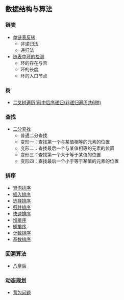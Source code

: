 ## 数据结构与算法
### 链表
- [单链表反转](https://github.com/lidonggg/Learning-notes/blob/master/algorithm/src/main/java/com/lidong/algorithm/linkedlist/LinkedListReserve.java)
  - 非递归法
  - 递归法
- [链表中环的检测](https://github.com/lidonggg/Learning-notes/blob/master/algorithm/src/main/java/com/lidong/algorithm/linkedlist/LinkedListCircle.java)
  - 环的存在与否
  - 环的长度
  - 环的入口节点
### 树
- [二叉树遍历(前中后序递归/非递归遍历共6种)](https://github.com/lidonggg/Learning-notes/blob/master/algorithm/src/main/java/com/lidong/algorithm/tree/binarytree/TreeTraverse.java)
### 查找
- [二分查找](https://github.com/lidonggg/Learning-notes/blob/master/notes/algorithm/二分查找.md)
  - 普通二分查找
  - 变形一：查找第一个与某值相等的元素的位置
  - 变形二：查找最后一个与某值相等的元素的位置
  - 变形三：查找第一个大于等于某值的位置
  - 变形四：查找最后一个小于等于某值的元素的位置
### 排序
- [冒泡排序](https://github.com/lidonggg/Learning-notes/blob/master/algorithm/src/main/java/com/lidong/algorithm/sort/BubbleSort.java)
- [插入排序](https://github.com/lidonggg/Learning-notes/blob/master/algorithm/src/main/java/com/lidong/algorithm/sort/InsertSort.java)
- [选择排序](https://github.com/lidonggg/Learning-notes/blob/master/algorithm/src/main/java/com/lidong/algorithm/sort/SelectSort.java)
- [归并排序](https://github.com/lidonggg/Learning-notes/blob/master/algorithm/src/main/java/com/lidong/algorithm/sort/MergeSort.java)
- [快速排序](https://github.com/lidonggg/Learning-notes/blob/master/algorithm/src/main/java/com/lidong/algorithm/sort/QuickSort.java)
- [堆排序](https://github.com/lidonggg/Learning-notes/blob/master/algorithm/src/main/java/com/lidong/algorithm/sort/HeapSort.java)
- [桶排序](https://github.com/lidonggg/Learning-notes/blob/master/algorithm/src/main/java/com/lidong/algorithm/sort/BucketSort.java)
- [计数排序](https://github.com/lidonggg/Learning-notes/blob/master/algorithm/src/main/java/com/lidong/algorithm/sort/CountingSort.java)
- [基数排序](https://github.com/lidonggg/Learning-notes/blob/master/algorithm/src/main/java/com/lidong/algorithm/sort/RadixSort.java)

### 回溯算法
- [八皇后](https://github.com/lidonggg/Learning-notes/blob/master/algorithm/src/main/java/com/lidong/algorithm/backtracking/EightQueens.java)

### [动态规划](common/dynamic)
- [背包问题](common/dynamic/knapsack.md)

